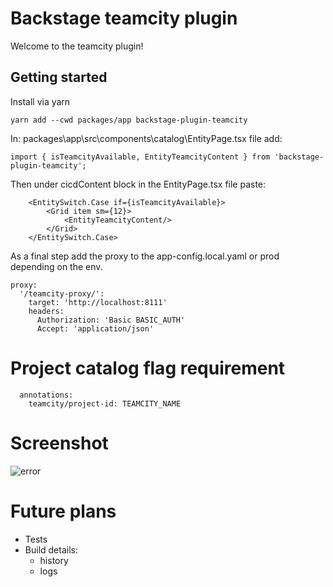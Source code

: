 # Backstage teamcity plugin

Welcome to the teamcity plugin!

## Getting started
Install via yarn
```
yarn add --cwd packages/app backstage-plugin-teamcity
```

In: packages\app\src\components\catalog\EntityPage.tsx file add:
```
import { isTeamcityAvailable, EntityTeamcityContent } from 'backstage-plugin-teamcity';
```

Then under cicdContent block in the EntityPage.tsx file paste:
```
    <EntitySwitch.Case if={isTeamcityAvailable}>
        <Grid item sm={12}>
            <EntityTeamcityContent/>
        </Grid>
    </EntitySwitch.Case>
```

As a final step add the proxy to the app-config.local.yaml or prod depending on the env.

```
proxy:
  '/teamcity-proxy/':
    target: 'http://localhost:8111'
    headers:
      Authorization: 'Basic BASIC_AUTH'
      Accept: 'application/json'
```

# Project catalog flag requirement
```
  annotations:
    teamcity/project-id: TEAMCITY_NAME
```

# Screenshot
![error](https://github.com/Weyn/backstage-teamcity/blob/main/assets/sample.jpg)

# Future plans
* Tests
* Build details:
  * history
  * logs